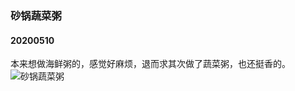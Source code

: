 ### 砂锅蔬菜粥
#### 20200510
本来想做海鲜粥的，感觉好麻烦，退而求其次做了蔬菜粥，也还挺香的。
![砂锅蔬菜粥](/resource/20200510砂锅蔬菜粥/image.JPG)
